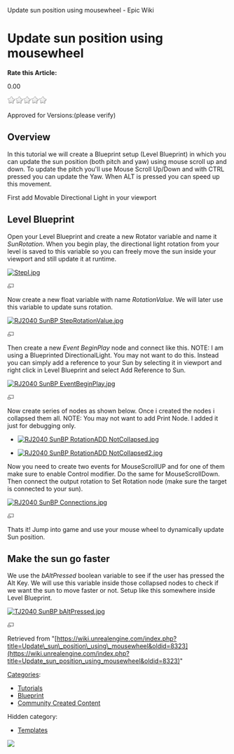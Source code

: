 Update sun position using mousewheel - Epic Wiki                    

Update sun position using mousewheel
====================================

**Rate this Article:**

0.00

![](/extensions/VoteNY/images/star_off.gif)![](/extensions/VoteNY/images/star_off.gif)![](/extensions/VoteNY/images/star_off.gif)![](/extensions/VoteNY/images/star_off.gif)![](/extensions/VoteNY/images/star_off.gif)

Approved for Versions:(please verify)

Overview
--------

In this tutorial we will create a Blueprint setup (Level Blueprint) in which you can update the sun position (both pitch and yaw) using mouse scroll up and down. To update the pitch you'll use Mouse Scroll Up/Down and with CTRL pressed you can update the Yaw. When ALT is pressed you can speed up this movement.

First add Movable Directional Light in your viewport

Level Blueprint
---------------

Open your Level Blueprint and create a new Rotator variable and name it _SunRotation_. When you begin play, the directional light rotation from your level is saved to this variable so you can freely move the sun inside your viewport and still update it at runtime.

[![StepI.jpg](https://d3ar1piqh1oeli.cloudfront.net/9/9b/StepI.jpg/180px-StepI.jpg)](/File:StepI.jpg)

[![](/skins/common/images/magnify-clip.png)](/File:StepI.jpg "Enlarge")

  

Now create a new float variable with name _RotationValue_. We will later use this variable to update suns rotation.

[![RJ2040 SunBP StepRotationValue.jpg](https://d3ar1piqh1oeli.cloudfront.net/3/3f/RJ2040_SunBP_StepRotationValue.jpg/180px-RJ2040_SunBP_StepRotationValue.jpg)](/File:RJ2040_SunBP_StepRotationValue.jpg)

[![](/skins/common/images/magnify-clip.png)](/File:RJ2040_SunBP_StepRotationValue.jpg "Enlarge")

  

Then create a new _Event BeginPlay_ node and connect like this. NOTE: I am using a Blueprinted DirectionalLight. You may not want to do this. Instead you can simply add a reference to your Sun by selecting it in viewport and right click in Level Blueprint and select Add Reference to Sun.

[![RJ2040 SunBP EventBeginPlay.jpg](https://d3ar1piqh1oeli.cloudfront.net/8/8e/RJ2040_SunBP_EventBeginPlay.jpg/180px-RJ2040_SunBP_EventBeginPlay.jpg)](/File:RJ2040_SunBP_EventBeginPlay.jpg)

[![](/skins/common/images/magnify-clip.png)](/File:RJ2040_SunBP_EventBeginPlay.jpg "Enlarge")

  

Now create series of nodes as shown below. Once i created the nodes i collapsed them all. NOTE: You may not want to add Print Node. I added it just for debugging only.

*   [![RJ2040 SunBP RotationADD NotCollapsed.jpg](https://d3ar1piqh1oeli.cloudfront.net/7/7b/RJ2040_SunBP_RotationADD_NotCollapsed.jpg/120px-RJ2040_SunBP_RotationADD_NotCollapsed.jpg)](/File:RJ2040_SunBP_RotationADD_NotCollapsed.jpg)
    
*   [![RJ2040 SunBP RotationADD NotCollapsed2.jpg](https://d3ar1piqh1oeli.cloudfront.net/8/85/RJ2040_SunBP_RotationADD_NotCollapsed2.jpg/120px-RJ2040_SunBP_RotationADD_NotCollapsed2.jpg)](/File:RJ2040_SunBP_RotationADD_NotCollapsed2.jpg)
    

Now you need to create two events for MouseScrollUP and for one of them make sure to enable Control modifier. Do the same for MouseScrollDown. Then connect the output rotation to Set Rotation node (make sure the target is connected to your sun).

[![RJ2040 SunBP Connections.jpg](https://d3ar1piqh1oeli.cloudfront.net/c/ca/RJ2040_SunBP_Connections.jpg/180px-RJ2040_SunBP_Connections.jpg)](/File:RJ2040_SunBP_Connections.jpg)

[![](/skins/common/images/magnify-clip.png)](/File:RJ2040_SunBP_Connections.jpg "Enlarge")

  

Thats it! Jump into game and use your mouse wheel to dynamically update Sun position.

Make the sun go faster
----------------------

We use the _bAltPressed_ boolean variable to see if the user has pressed the Alt Key. We will use this variable inside those collapsed nodes to check if we want the sun to move faster or not. Setup like this somewhere inside Level Blueprint.

[![TJ2040 SunBP bAltPressed.jpg](https://d3ar1piqh1oeli.cloudfront.net/9/90/TJ2040_SunBP_bAltPressed.jpg/180px-TJ2040_SunBP_bAltPressed.jpg)](/File:TJ2040_SunBP_bAltPressed.jpg)

[![](/skins/common/images/magnify-clip.png)](/File:TJ2040_SunBP_bAltPressed.jpg "Enlarge")

  

Retrieved from "[https://wiki.unrealengine.com/index.php?title=Update\_sun\_position\_using\_mousewheel&oldid=8323](https://wiki.unrealengine.com/index.php?title=Update_sun_position_using_mousewheel&oldid=8323)"

[Categories](/Special:Categories "Special:Categories"):

*   [Tutorials](/Category:Tutorials "Category:Tutorials")
*   [Blueprint](/Category:Blueprint "Category:Blueprint")
*   [Community Created Content](/Category:Community_Created_Content "Category:Community Created Content")

Hidden category:

*   [Templates](/Category:Templates "Category:Templates")

  ![](https://tracking.unrealengine.com/track.png)